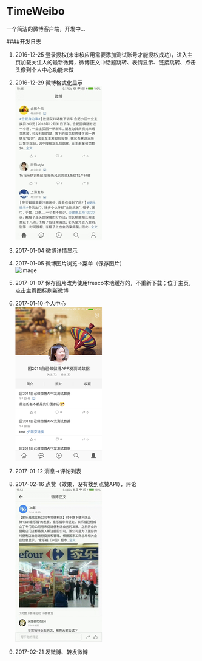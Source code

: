 # TimeWeibo
一个简洁的微博客户端，开发中...<p>
####开发日志
1. 2016-12-25 登录授权(未审核应用需要添加测试账号才能授权成功)，进入主页加载关注人的最新微博，微博正文中话题跳转、表情显示、链接跳转、点击头像到个人中心功能未做

2. 2016-12-29 微博格式化显示<br>
![image](https://github.com/yanxing/TimeWeibo/raw/master/image/5.gif)

2. 2017-01-04 微博详情显示

3. 2017-01-05 微博图片浏览->菜单（保存图片）<br>
![image](https://github.com/yanxing/TimeWeibo/raw/master/image/4.gif)
4. 2017-01-07 保存图片改为使用fresco本地缓存的，不重新下载；位于主页，点击主页图标刷新微博

5. 2017-01-10 个人中心<br>
![image](https://github.com/yanxing/TimeWeibo/raw/master/image/6.png)
6. 2017-01-12 消息->评论列表

7. 2017-02-16 点赞（效果，没有找到点赞API），评论<br>
![image](https://github.com/yanxing/TimeWeibo/raw/master/image/7.gif)
7. 2017-02-21 发微博、转发微博
